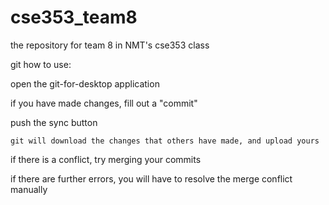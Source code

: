 # cse353_team8
the repository for team 8 in NMT's cse353 class

git how to use:

open the git-for-desktop application

if you have made changes, fill out a "commit" 

push the sync button

	git will download the changes that others have made, and upload yours
	
if there is a conflict, try merging your commits

if there are further errors, you will have to resolve the merge conflict manually

